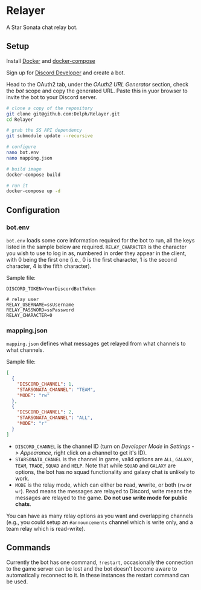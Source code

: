# Relayer
A Star Sonata chat relay bot.

## Setup
Install [Docker](https://hub.docker.com/search?q=&type=edition&offering=community) and [docker-compose](https://docs.docker.com/compose/install/)

Sign up for [Discord Developer](https://discord.com/developers/applications) and create a bot.

Head to the OAuth2 tab, under the *OAuth2 URL Generator* section, check the *bot* scope and copy the generated URL. Paste this in yuor browser to invite the bot to your Discord server.

```bash
# clone a copy of the repository
git clone git@github.com:Delph/Relayer.git
cd Relayer

# grab the SS API dependency
git submodule update --recursive

# configure
nano bot.env
nano mapping.json

# build image
docker-compose build

# run it
docker-compose up -d
```

## Configuration
### bot.env
`bot.env` loads some core information required for the bot to run, all the keys listed in the sample below are required.
`RELAY_CHARACTER` is the character you wish to use to log in as, numbered in order they appear in the client, with 0 being the first one (i.e., 0 is the first character, 1 is the second character, 4 is the fifth character).

Sample file:
```
DISCORD_TOKEN=YourDiscordBotToken

# relay user
RELAY_USERNAME=ssUsername
RELAY_PASSWORD=ssPassword
RELAY_CHARACTER=0
```

### mapping.json
`mapping.json` defines what messages get relayed from what channels to what channels.

Sample file:
```json
[
  {
    "DISCORD_CHANNEL": 1,
    "STARSONATA_CHANNEL": "TEAM",
    "MODE": "rw"
  },
  {
    "DISCORD_CHANNEL": 2,
    "STARSONATA_CHANNEL": "ALL",
    "MODE": "r"
  }
]
```
* `DISCORD_CHANNEL` is the channel ID (turn on *Developer Mode* in *Settings -> Appearance*, right click on a channel to get it's ID).
* `STARSONATA_CHANEL` is the channel in game, valid options are `ALL`, `GALAXY`, `TEAM`, `TRADE`, `SQUAD` and `HELP`. Note that while `SQUAD` and `GALAXY` are options, the bot has no squad functionality and galaxy chat is unlikely to work.
* `MODE` is the relay mode, which can either be **r**ead, **w**write, or both (`rw` or `wr`). Read means the messages are relayed to Discord, write means the messages are relayed to the game. **Do not use write mode for public chats**.

You can have as many relay options as you want and overlapping channels (e.g., you could setup an `#announcements` channel which is write only, and a team relay which is read-write).

## Commands
Currently the bot has one command, `!restart`, occasionally the connection to the game server can be lost and the bot doesn't become aware to automatically reconnect to it. In these instances the restart command can be used.
